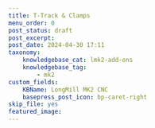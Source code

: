 ```yaml
---
title: T-Track & Clamps
menu_order: 0
post_status: draft
post_excerpt: 
post_date: 2024-04-30 17:11
taxonomy:
    knowledgebase_cat: lmk2-add-ons
    knowledgebase_tag:
        - mk2
custom_fields:
    KBName: LongMill MK2 CNC
    basepress_post_icon: bp-caret-right
skip_file: yes
featured_image: 
---
```



